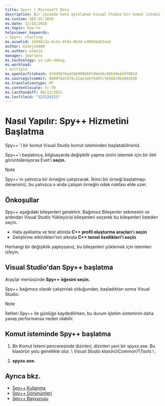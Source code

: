 ```yaml
---
title: Spy++ | Microsoft Docs
description: Bir çözümde hata ayıklamak Visual Studio bir komut isteminden spy++ aracını başlatmayı biliyorsunuz.
ms.custom: SEO-VS-2020
ms.date: 12/16/2018
ms.topic: how-to
helpviewer_keywords:
- Spy++, starting
ms.assetid: 1d36813a-dc2a-4fda-9b3d-a38928a62ced
author: mikejo5000
ms.author: mikejo
manager: jmartens
ms.technology: vs-ide-debug
ms.workload:
- multiple
ms.openlocfilehash: 470d9676ed2bb908b04f4bbddc905ddede97802d
ms.sourcegitcommit: 68897da7d74c31ae1ebf5d47c7b5ddc9b108265b
ms.translationtype: MT
ms.contentlocale: tr-TR
ms.lasthandoff: 08/13/2021
ms.locfileid: "122128123"
---
```

# <a name="how-to-start-spy"></a>Nasıl Yapılır: Spy++ Hizmetini Başlatma

Spy++ 'i bir komut Visual Studio komut isteminden başlatabilirsiniz.

 Spy++'ı başlatınca, bilgisayarda değişiklik yapma iznini istemek için bir ileti görüntüleniyorsa Evet'i **seçin.**

> [!NOTE]
> Spy++'ın yalnızca bir örneğini çalıştırarak. İkinci bir örneği başlatmayı denersiniz, bu yalnızca o anda çalışan örneğin odak noktası elde uzer.

## <a name="prerequisites"></a>Önkoşullar

Spy++ aşağıdaki bileşenleri gerektirir. Bağımsız Bileşenler sekmesini ve ardından Visual Studio Yükleyicisi bileşenleri  seçerek bu bileşenleri listeden seçin.

* Hata ayıklama ve test altında **C++ profil oluşturma araçları'ı seçin**
* Geliştirme etkinlikleri'nin altında **C++ temel özellikleri'i seçin**

Herhangi bir değişiklik yaptıysanız, bu bileşenleri yüklemek için istemleri izleyin.

## <a name="start-spy-from-visual-studio"></a>Visual Studio'dan Spy++ başlatma

Araçlar menüsünde **Spy++** **öğesini seçin.**

Spy++ bağımsız olarak çalıştırılalı olduğundan, başladıktan sonra Visual Studio.

> [!NOTE]
> İletileri Spy++ ile günlüğe kaydedilirken, bu durum işletim sisteminin daha yavaş performansa neden olabilir.

## <a name="start-spy-at-a-command-prompt"></a>Komut isteminde Spy++ başlatma

1. Bir Komut İstemi penceresinde dizinleri, dizinleri yeni bir spyxx.exe. Bu klasörün yolu genellikle olur. \\ *Visual Studio klasörü*\Common7\Tools \\ .

2. **spyxx.exe.**

## <a name="see-also"></a>Ayrıca bkz.
- [Spy++ Kullanma](../debugger/using-spy-increment.md)
- [Spy++ Görünümleri](../debugger/spy-increment-views.md)
- [Spy++ Başvurusu](../debugger/spy-increment-reference.md)
